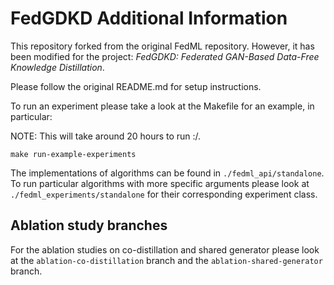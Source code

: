 # FedGDKD Additional Information

This repository forked from the original FedML repository. However, it has been modified for the project: 
*FedGDKD: Federated GAN-Based Data-Free Knowledge Distillation*. 

Please follow the original README.md for setup instructions.

To run an experiment please take a look at the Makefile for an example, in particular:

NOTE: This will take around 20 hours to run :/.

`make run-example-experiments`

The implementations of algorithms can be found in `./fedml_api/standalone`. To run particular algorithms with more specific
arguments please look at `./fedml_experiments/standalone` for their corresponding experiment class.

## Ablation study branches

For the ablation studies on co-distillation and shared generator please look at the `ablation-co-distillation` branch 
and the `ablation-shared-generator` branch.